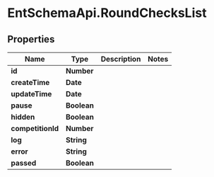 # EntSchemaApi.RoundChecksList

## Properties
Name | Type | Description | Notes
------------ | ------------- | ------------- | -------------
**id** | **Number** |  | 
**createTime** | **Date** |  | 
**updateTime** | **Date** |  | 
**pause** | **Boolean** |  | 
**hidden** | **Boolean** |  | 
**competitionId** | **Number** |  | 
**log** | **String** |  | 
**error** | **String** |  | 
**passed** | **Boolean** |  | 
